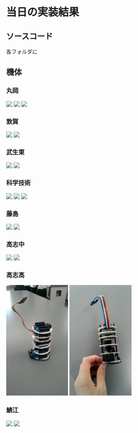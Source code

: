# 当日の実装結果
## ソースコード
各フォルダに

## 機体
### 丸岡
<img src="./img/丸岡 (1).JPG" width="33%"> <img src="./img/丸岡 (2).JPG" width="33%"> <img src="./img/丸岡 (3).JPG" width="33%">

### 敦賀
<img src="./img/敦賀 (1).JPG" width="33%"> <img src="./img/敦賀 (3).JPG" width="33%">

### 武生東
<img src="./img/武生東 (1).JPG" width="33%"> <img src="./img/武生東 (2).JPG" width="33%">

### 科学技術
<img src="./img/科学技術 (1).JPG" width="33%"> <img src="./img/科学技術 (2).JPG" width="33%"> <img src="./img/科学技術 (3).JPG" width="33%">

### 藤島
<img src="./img/藤島 (1).JPG" width="33%"> <img src="./img/藤島 (2).JPG" width="33%">

### 高志中
<img src="./img/高志中 (1).JPG" width="33%"> <img src="./img/高志中 (2).JPG" width="33%">

### 高志高
<img src="./img/高志高 (1).jpg" width="33%"> <img src="./img/高志高 (2).jpg" width="33%">

### 鯖江
<img src="./img/鯖江 (1).JPG" width="33%"> <img src="./img/鯖江 (2).JPG" width="33%">
